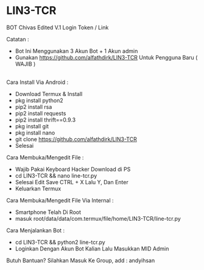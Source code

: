 # LIN3-TCR
BOT Chivas Edited V.1 Login Token / Link

Catatan : 
- Bot Ini Menggunakan 3 Akun Bot + 1 Akun admin <br>
- Gunakan https://github.com/alfathdirk/LIN3-TCR Untuk Pengguna Baru ( WAJIB )<br><br>

Cara Install Via Android :
- Download Termux & Install<br>
- pkg install python2<br>
- pip2 install rsa<br>
- pip2 install requests<br>
- pip2 install thrift==0.9.3<br>
- pkg install git<br>
- pkg install nano<br>
- git clone https://github.com/alfathdirk/LIN3-TCR<br>
- Selesai

Cara Membuka/Mengedit File :
- Wajib Pakai Keyboard Hacker Download di PS<br>
- cd LIN3-TCR && nano line-tcr.py<br>
- Selesai Edit Save CTRL + X Lalu Y, Dan Enter<br>
- Keluarkan Termux<br>

Cara Membuka/Mengedit File Via Internal :
- Smartphone Telah Di Root<br>
- masuk root/data/data/com.termux/file/home/LIN3-TCR/line-tcr.py<br>

Cara Menjalankan Bot :
- cd LIN3-TCR && python2 line-tcr.py<br>
- Loginkan Dengan Akun Bot Kalian Lalu Masukkan MID Admin

Butuh Bantuan? Silahkan Masuk Ke Group, add : andyihsan
